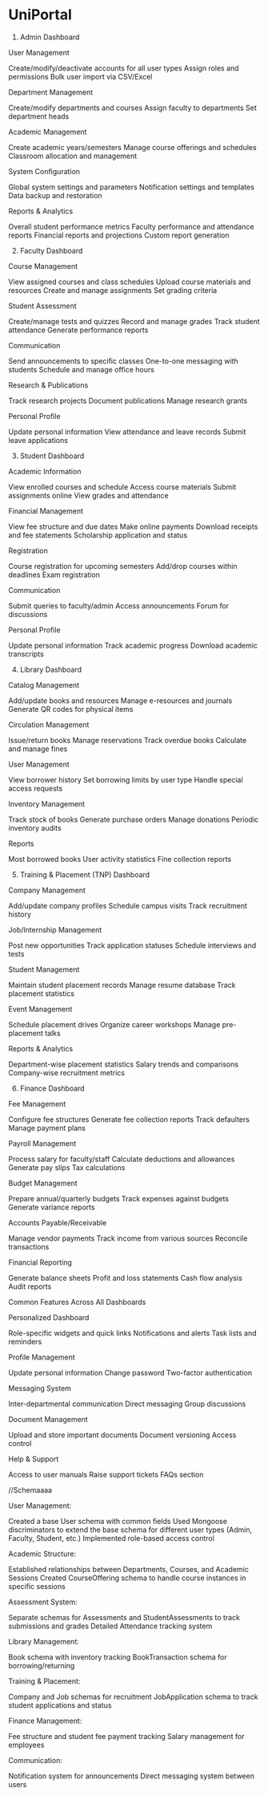 # UniPortal

1. Admin Dashboard

User Management

Create/modify/deactivate accounts for all user types
Assign roles and permissions
Bulk user import via CSV/Excel

Department Management

Create/modify departments and courses
Assign faculty to departments
Set department heads

Academic Management

Create academic years/semesters
Manage course offerings and schedules
Classroom allocation and management

System Configuration

Global system settings and parameters
Notification settings and templates
Data backup and restoration

Reports & Analytics

Overall student performance metrics
Faculty performance and attendance reports
Financial reports and projections
Custom report generation

2. Faculty Dashboard

Course Management

View assigned courses and class schedules
Upload course materials and resources
Create and manage assignments
Set grading criteria

Student Assessment

Create/manage tests and quizzes
Record and manage grades
Track student attendance
Generate performance reports

Communication

Send announcements to specific classes
One-to-one messaging with students
Schedule and manage office hours

Research & Publications

Track research projects
Document publications
Manage research grants

Personal Profile

Update personal information
View attendance and leave records
Submit leave applications

3. Student Dashboard

Academic Information

View enrolled courses and schedule
Access course materials
Submit assignments online
View grades and attendance

Financial Management

View fee structure and due dates
Make online payments
Download receipts and fee statements
Scholarship application and status

Registration

Course registration for upcoming semesters
Add/drop courses within deadlines
Exam registration

Communication

Submit queries to faculty/admin
Access announcements
Forum for discussions

Personal Profile

Update personal information
Track academic progress
Download academic transcripts

4. Library Dashboard

Catalog Management

Add/update books and resources
Manage e-resources and journals
Generate QR codes for physical items

Circulation Management

Issue/return books
Manage reservations
Track overdue books
Calculate and manage fines

User Management

View borrower history
Set borrowing limits by user type
Handle special access requests

Inventory Management

Track stock of books
Generate purchase orders
Manage donations
Periodic inventory audits

Reports

Most borrowed books
User activity statistics
Fine collection reports

5. Training & Placement (TNP) Dashboard

Company Management

Add/update company profiles
Schedule campus visits
Track recruitment history

Job/Internship Management

Post new opportunities
Track application statuses
Schedule interviews and tests

Student Management

Maintain student placement records
Manage resume database
Track placement statistics

Event Management

Schedule placement drives
Organize career workshops
Manage pre-placement talks

Reports & Analytics

Department-wise placement statistics
Salary trends and comparisons
Company-wise recruitment metrics

6. Finance Dashboard

Fee Management

Configure fee structures
Generate fee collection reports
Track defaulters
Manage payment plans

Payroll Management

Process salary for faculty/staff
Calculate deductions and allowances
Generate pay slips
Tax calculations

Budget Management

Prepare annual/quarterly budgets
Track expenses against budgets
Generate variance reports

Accounts Payable/Receivable

Manage vendor payments
Track income from various sources
Reconcile transactions

Financial Reporting

Generate balance sheets
Profit and loss statements
Cash flow analysis
Audit reports

Common Features Across All Dashboards

Personalized Dashboard

Role-specific widgets and quick links
Notifications and alerts
Task lists and reminders

Profile Management

Update personal information
Change password
Two-factor authentication

Messaging System

Inter-departmental communication
Direct messaging
Group discussions

Document Management

Upload and store important documents
Document versioning
Access control

Help & Support

Access to user manuals
Raise support tickets
FAQs section

//Schemaaaa

User Management:

Created a base User schema with common fields
Used Mongoose discriminators to extend the base schema for different user types (Admin, Faculty, Student, etc.)
Implemented role-based access control

Academic Structure:

Established relationships between Departments, Courses, and Academic Sessions
Created CourseOffering schema to handle course instances in specific sessions

Assessment System:

Separate schemas for Assessments and StudentAssessments to track submissions and grades
Detailed Attendance tracking system

Library Management:

Book schema with inventory tracking
BookTransaction schema for borrowing/returning

Training & Placement:

Company and Job schemas for recruitment
JobApplication schema to track student applications and status

Finance Management:

Fee structure and student fee payment tracking
Salary management for employees

Communication:

Notification system for announcements
Direct messaging system between users
